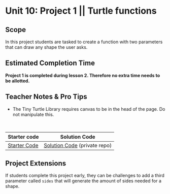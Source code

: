 # Unit 10: Project 1 || Turtle functions


## Scope
In this project students are tasked to create a function with two parameters that can draw any shape the user asks.

## Estimated Completion Time
<strong>Project 1 is completed during lesson 2. Therefore no extra time needs to be allotted.</strong> 

## Teacher Notes & Pro Tips
* The Tiny Turtle Library requires canvas to be in the head of the page. Do not manipulate this.


<br>

| Starter code | Solution Code |
|-------|-------|
|[Starter Code](https://github.com/ScriptEdcurriculum/tinyTurtleUnit10Starter) | [Solution Code](https://github.com/MichaelOppong/tinyTurtleUnit10Starter) (private repo)|



## Project Extensions
If students complete this project early, they can be challenges to add a third parameter called `sides` that will generate the amount of sides needed for a shape.




